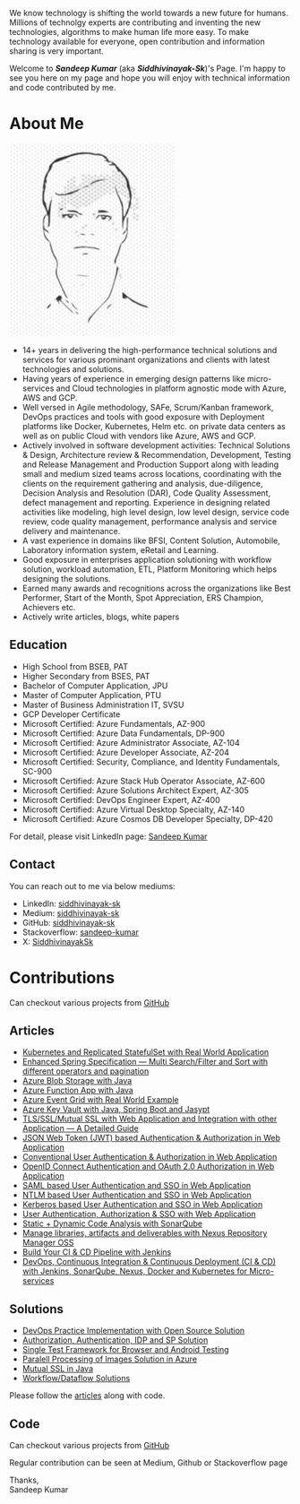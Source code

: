 
We know technology is shifting the world towards a new future for humans. Millions of technolgy experts are contributing and inventing the new technologies, algorithms to make human life more easy. To make technology available for everyone, open contribution and information sharing is very important.

Welcome to ***Sandeep Kumar*** (aka ***Siddhivinayak-Sk***)'s Page. I'm happy to see you here on my page and hope you will enjoy with technical information and code contributed by me.

# About Me
![Sandeep Kumar](me-art.jpg)

* 14+ years in delivering the high-performance technical solutions and services for various prominant organizations and clients with latest technologies and solutions.
* Having years of experience in emerging design patterns like micro-services and Cloud technologies in platform agnostic mode with Azure, AWS and GCP.
* Well versed in Agile methodology, SAFe, Scrum/Kanban framework, DevOps practices and tools with good exposure with Deployment platforms like Docker, Kubernetes, Helm etc. on private data centers as well as on public Cloud with vendors like Azure, AWS and GCP.
* Actively involved in software development activities: Technical Solutions & Design, Architecture review & Recommendation, Development, Testing and Release Management and Production Support along with leading small and medium sized teams across locations, coordinating with the clients on the requirement gathering and analysis, due-diligence, Decision Analysis and Resolution (DAR), Code Quality Assessment, defect management and reporting. Experience in designing related activities like modeling, high level design, low level design, service code review, code quality management, performance analysis and service delivery and maintenance.
* A vast experience in domains like BFSI, Content Solution, Automobile, Laboratory information system, eRetail and Learning.
* Good exposure in enterprises application solutioning with workflow solution, workload automation, ETL, Platform Monitoring which helps designing the solutions.
* Earned many awards and recognitions across the organizations like Best Performer, Start of the Month, Spot Appreciation, ERS Champion, Achievers etc.
* Actively write articles, blogs, white papers

## Education
* High School from BSEB, PAT
* Higher Secondary from BSES, PAT
* Bachelor of Computer Application, JPU
* Master of Computer Application, PTU
* Master of Business Administration IT, SVSU
* GCP Developer Certificate
* Microsoft Certified: Azure Fundamentals, AZ-900
* Microsoft Certified: Azure Data Fundamentals, DP-900
* Microsoft Certified: Azure Administrator Associate, AZ-104
* Microsoft Certified: Azure Developer Associate, AZ-204
* Microsoft Certified: Security, Compliance, and Identity Fundamentals, SC-900
* Microsoft Certified: Azure Stack Hub Operator Associate, AZ-600
* Microsoft Certified: Azure Solutions Architect Expert, AZ-305
* Microsoft Certified: DevOps Engineer Expert, AZ-400
* Microsoft Certified: Azure Virtual Desktop Specialty, AZ-140
* Microsoft Certified: Azure Cosmos DB Developer Specialty, DP-420

For detail, please visit LinkedIn page: [Sandeep Kumar](https://www.linkedin.com/in/siddhivinayak-sk)

## Contact
You can reach out to me via below mediums:
- LinkedIn: [siddhivinayak-sk](https://www.linkedin.com/in/siddhivinayak-sk)
- Medium: [siddhivinayak-sk](https://siddhivinayak-sk.medium.com/)
- GitHub: [siddhivinayak-sk](https://github.com/siddhivinayak-sk)
- Stackoverflow: [sandeep-kumar](https://stackoverflow.com/users/4132230/sandeep-kumar)
- X: [SiddhivinayakSk](https://x.com/SiddhivinayakSk)

# Contributions
Can checkout various projects from [GitHub](https://github.com/siddhivinayak-sk) 

## Articles
* [Kubernetes and Replicated StatefulSet with Real World Application](https://siddhivinayak-sk.medium.com/kubernetes-and-replicated-statefulset-with-real-world-application-9bf21fca9eb)
* [Enhanced Spring Specification — Multi Search/Filter and Sort with different operators and pagination](https://siddhivinayak-sk.medium.com/enhanced-spring-specification-multi-search-filter-and-sort-with-different-operators-and-ff3cd31d4411)
* [Azure Blob Storage with Java](https://siddhivinayak-sk.medium.com/azure-blob-storage-with-java-5817347a89d0)
* [Azure Function App with Java](https://siddhivinayak-sk.medium.com/azure-function-app-with-java-548db9447c31)
* [Azure Event Grid with Real World Example](https://siddhivinayak-sk.medium.com/azure-event-grid-with-real-world-example-4b1a541b03d8)
* [Azure Key Vault with Java, Spring Boot and Jasypt](https://siddhivinayak-sk.medium.com/azure-key-vault-with-java-spring-boot-and-jasypt-58f012688a2)
* [TLS/SSL/Mutual SSL with Web Application and Integration with other Application — A Detailed Guide](https://siddhivinayak-sk.medium.com/tls-ssl-mutual-ssl-with-web-application-and-integration-with-other-application-a-detailed-guide-b26277c42623)
* [JSON Web Token (JWT) based Authentication & Authorization in Web Application](https://siddhivinayak-sk.medium.com/json-web-token-jwt-based-authentication-authorization-in-web-application-d4d76853a009)
* [Conventional User Authentication & Authorization in Web Application](https://siddhivinayak-sk.medium.com/conventional-user-authentication-authorization-in-web-application-5ba6882143e2)
* [OpenID Connect Authentication and OAuth 2.0 Authorization in Web Application](https://siddhivinayak-sk.medium.com/openid-connect-authentication-and-oauth-2-0-authorization-in-web-application-e7e422eb5223)
* [SAML based User Authentication and SSO in Web Application](https://siddhivinayak-sk.medium.com/saml-based-user-authentication-and-sso-in-web-application-82982ab948cd)
* [NTLM based User Authentication and SSO in Web Application](https://siddhivinayak-sk.medium.com/ntlm-based-user-authentication-and-sso-in-web-application-4450eadb2332)
* [Kerberos based User Authentication and SSO in Web Application](https://siddhivinayak-sk.medium.com/kerberos-based-user-authentication-and-sso-in-web-application-2d3f2a8c6bd1)
* [User Authentication, Authorization & SSO with Web Application](https://siddhivinayak-sk.medium.com/user-authentication-authorization-sso-with-web-application-1a41ffcc9162)
* [Static + Dynamic Code Analysis with SonarQube](https://siddhivinayak-sk.medium.com/static-dynamic-code-analysis-with-sonarqube-af689124dab0)
* [Manage libraries, artifacts and deliverables with Nexus Repository Manager OSS](https://siddhivinayak-sk.medium.com/manage-libraries-artifacts-and-deliverables-with-nexus-repository-manager-oss-2252ec3a35ff)
* [Build Your CI & CD Pipeline with Jenkins](https://siddhivinayak-sk.medium.com/build-your-ci-cd-pipeline-with-jenkins-2dc082162f86)
* [DevOps, Continuous Integration & Continuous Deployment (CI & CD) with Jenkins, SonarQube, Nexus, Docker and Kubernetes for Micro-services](https://siddhivinayak-sk.medium.com/continuous-integration-continuous-deployment-ci-cd-with-jenkins-sonarqube-nexus-docker-and-45a309bde131)

## Solutions
- [DevOps Practice Implementation with Open Source Solution](https://github.com/siddhivinayak-sk/jwt-openid-oauth2.0-keycloak-kerberos-ntlm/tree/main/spring-boot-jwt)
- [Authorization, Authentication, IDP and SP Solution](https://github.com/siddhivinayak-sk/jwt-openid-oauth2.0-keycloak-kerberos-ntlm)
- [Single Test Framework for Browser and Android Testing](https://github.com/siddhivinayak-sk/myrobot)
- [Paralell Processing of Images Solution in Azure](https://github.com/siddhivinayak-sk/azure-function)
- [Mutual SSL in Java](https://github.com/siddhivinayak-sk/mutual-ssl-server-client)
- [Workflow/Dataflow Solutions](https://github.com/siddhivinayak-sk/dataflow-platform)

Please follow the [articles](https://siddhivinayak-sk.medium.com/) along with code.

## Code
Can checkout various projects from [GitHub](https://github.com/siddhivinayak-sk) 

Regular contribution can be seen at Medium, Github or Stackoverflow page

Thanks,
<br/>Sandeep Kumar
